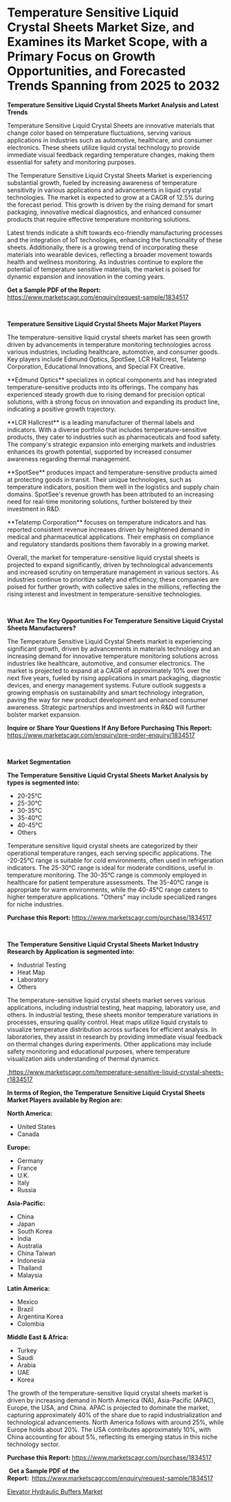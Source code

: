 <p><h1>Temperature Sensitive Liquid Crystal Sheets Market Size, and Examines its Market Scope, with a Primary Focus on Growth Opportunities, and Forecasted Trends Spanning from 2025 to 2032</h1></p><p><strong>Temperature Sensitive Liquid Crystal Sheets Market Analysis and Latest Trends</strong></p>
<p><p>Temperature Sensitive Liquid Crystal Sheets are innovative materials that change color based on temperature fluctuations, serving various applications in industries such as automotive, healthcare, and consumer electronics. These sheets utilize liquid crystal technology to provide immediate visual feedback regarding temperature changes, making them essential for safety and monitoring purposes.</p><p>The Temperature Sensitive Liquid Crystal Sheets Market is experiencing substantial growth, fueled by increasing awareness of temperature sensitivity in various applications and advancements in liquid crystal technologies. The market is expected to grow at a CAGR of 12.5% during the forecast period. This growth is driven by the rising demand for smart packaging, innovative medical diagnostics, and enhanced consumer products that require effective temperature monitoring solutions.</p><p>Latest trends indicate a shift towards eco-friendly manufacturing processes and the integration of IoT technologies, enhancing the functionality of these sheets. Additionally, there is a growing trend of incorporating these materials into wearable devices, reflecting a broader movement towards health and wellness monitoring. As industries continue to explore the potential of temperature sensitive materials, the market is poised for dynamic expansion and innovation in the coming years.</p></p>
<p><strong>Get a Sample PDF of the Report:&nbsp;</strong> <a href="https://www.marketscagr.com/enquiry/request-sample/1834517?utm_campaign=1848&utm_medium=2&utm_source=Github&utm_content=ia&utm_term=22022025&utm_id=temperature-sensitive-liquid-crystal-sheets">https://www.marketscagr.com/enquiry/request-sample/1834517</a></p>
<p>&nbsp;</p>
<p><strong>Temperature Sensitive Liquid Crystal Sheets Major Market Players</strong></p>
<p><p>The temperature-sensitive liquid crystal sheets market has seen growth driven by advancements in temperature monitoring technologies across various industries, including healthcare, automotive, and consumer goods. Key players include Edmund Optics, SpotSee, LCR Hallcrest, Telatemp Corporation, Educational Innovations, and Special FX Creative.</p><p>**Edmund Optics** specializes in optical components and has integrated temperature-sensitive products into its offerings. The company has experienced steady growth due to rising demand for precision optical solutions, with a strong focus on innovation and expanding its product line, indicating a positive growth trajectory.</p><p>**LCR Hallcrest** is a leading manufacturer of thermal labels and indicators. With a diverse portfolio that includes temperature-sensitive products, they cater to industries such as pharmaceuticals and food safety. The company's strategic expansion into emerging markets and industries enhances its growth potential, supported by increased consumer awareness regarding thermal management.</p><p>**SpotSee** produces impact and temperature-sensitive products aimed at protecting goods in transit. Their unique technologies, such as temperature indicators, position them well in the logistics and supply chain domains. SpotSee's revenue growth has been attributed to an increasing need for real-time monitoring solutions, further bolstered by their investment in R&D.</p><p>**Telatemp Corporation** focuses on temperature indicators and has reported consistent revenue increases driven by heightened demand in medical and pharmaceutical applications. Their emphasis on compliance and regulatory standards positions them favorably in a growing market.</p><p>Overall, the market for temperature-sensitive liquid crystal sheets is projected to expand significantly, driven by technological advancements and increased scrutiny on temperature management in various sectors. As industries continue to prioritize safety and efficiency, these companies are poised for further growth, with collective sales in the millions, reflecting the rising interest and investment in temperature-sensitive technologies.</p></p>
<p>&nbsp;</p>
<p><strong>What Are The Key Opportunities For Temperature Sensitive Liquid Crystal Sheets Manufacturers?</strong></p>
<p><p>The Temperature Sensitive Liquid Crystal Sheets market is experiencing significant growth, driven by advancements in materials technology and an increasing demand for innovative temperature monitoring solutions across industries like healthcare, automotive, and consumer electronics. The market is projected to expand at a CAGR of approximately 10% over the next five years, fueled by rising applications in smart packaging, diagnostic devices, and energy management systems. Future outlook suggests a growing emphasis on sustainability and smart technology integration, paving the way for new product development and enhanced consumer awareness. Strategic partnerships and investments in R&D will further bolster market expansion.</p></p>
<p><strong>Inquire or Share Your Questions If Any Before Purchasing This Report:</strong> <a href="https://www.marketscagr.com/enquiry/pre-order-enquiry/1834517?utm_campaign=1848&utm_medium=2&utm_source=Github&utm_content=ia&utm_term=22022025&utm_id=temperature-sensitive-liquid-crystal-sheets">https://www.marketscagr.com/enquiry/pre-order-enquiry/1834517</a></p>
<p>&nbsp;</p>
<p><strong>Market Segmentation</strong></p>
<p><strong>The Temperature Sensitive Liquid Crystal Sheets Market Analysis by types is segmented into:</strong></p>
<p><ul><li>20-25°C</li><li>25-30°C</li><li>30-35°C</li><li>35-40°C</li><li>40-45°C</li><li>Others</li></ul></p>
<p><p>Temperature sensitive liquid crystal sheets are categorized by their operational temperature ranges, each serving specific applications. The -20-25°C range is suitable for cold environments, often used in refrigeration indicators. The 25-30°C range is ideal for moderate conditions, useful in temperature monitoring. The 30-35°C range is commonly employed in healthcare for patient temperature assessments. The 35-40°C range is appropriate for warm environments, while the 40-45°C range caters to higher temperature applications. "Others" may include specialized ranges for niche industries.</p></p>
<p><strong>Purchase this Report:&nbsp;</strong><a href="https://www.marketscagr.com/purchase/1834517?utm_campaign=1848&utm_medium=2&utm_source=Github&utm_content=ia&utm_term=22022025&utm_id=temperature-sensitive-liquid-crystal-sheets">https://www.marketscagr.com/purchase/1834517</a></p>
<p>&nbsp;</p>
<p><strong>The Temperature Sensitive Liquid Crystal Sheets Market Industry Research by Application is segmented into:</strong></p>
<p><ul><li>Industrial Testing</li><li>Heat Map</li><li>Laboratory</li><li>Others</li></ul></p>
<p><p>The temperature-sensitive liquid crystal sheets market serves various applications, including industrial testing, heat mapping, laboratory use, and others. In industrial testing, these sheets monitor temperature variations in processes, ensuring quality control. Heat maps utilize liquid crystals to visualize temperature distribution across surfaces for efficient analysis. In laboratories, they assist in research by providing immediate visual feedback on thermal changes during experiments. Other applications may include safety monitoring and educational purposes, where temperature visualization aids understanding of thermal dynamics.</p></p>
<p><a href="https://www.marketscagr.com/temperature-sensitive-liquid-crystal-sheets-r1834517?utm_campaign=1848&utm_medium=2&utm_source=Github&utm_content=ia&utm_term=22022025&utm_id=temperature-sensitive-liquid-crystal-sheets">&nbsp;https://www.marketscagr.com/temperature-sensitive-liquid-crystal-sheets-r1834517</a></p>
<p><strong>In terms of Region, the Temperature Sensitive Liquid Crystal Sheets Market Players available by Region are:</strong></p>
<p>
    <p> <strong> North America: </strong>
        <ul>
            <li>United States</li>
            <li>Canada</li>
        </ul>
        </p> 
    <p> <strong> Europe: </strong>
        <ul>
            <li>Germany</li>
            <li>France</li>
            <li>U.K.</li>
            <li>Italy</li>
            <li>Russia</li>
        </ul>
        </p> 
    <p> <strong> Asia-Pacific: </strong>
        <ul>
            <li>China</li>
            <li>Japan</li>
            <li>South Korea</li>
            <li>India</li>
            <li>Australia</li>
            <li>China Taiwan</li>
            <li>Indonesia</li>
            <li>Thailand</li>
            <li>Malaysia</li>
        </ul>
        </p> 
    <p> <strong> Latin America: </strong>
        <ul>
            <li>Mexico</li>
            <li>Brazil</li>
            <li>Argentina Korea</li>
            <li>Colombia</li>
        </ul>
        </p> 
    <p> <strong> Middle East & Africa: </strong>
        <ul>
            <li>Turkey</li>
            <li>Saudi</li>
            <li>Arabia</li>
            <li>UAE</li>
            <li>Korea</li>
        </ul>
    </p>
    </p>
<p><p>The growth of the temperature-sensitive liquid crystal sheets market is driven by increasing demand in North America (NA), Asia-Pacific (APAC), Europe, the USA, and China. APAC is projected to dominate the market, capturing approximately 40% of the share due to rapid industrialization and technological advancements. North America follows with around 25%, while Europe holds about 20%. The USA contributes approximately 10%, with China accounting for about 5%, reflecting its emerging status in this niche technology sector.</p></p>
<p><strong>Purchase this Report: </strong><a href="https://www.marketscagr.com/purchase/1834517?utm_campaign=1848&utm_medium=2&utm_source=Github&utm_content=ia&utm_term=22022025&utm_id=temperature-sensitive-liquid-crystal-sheets">https://www.marketscagr.com/purchase/1834517</a></p>
<p>&nbsp;<strong>Get a Sample PDF of the Report:&nbsp;&nbsp;</strong><a href="https://www.marketscagr.com/enquiry/request-sample/1834517?utm_campaign=1848&utm_medium=2&utm_source=Github&utm_content=ia&utm_term=22022025&utm_id=temperature-sensitive-liquid-crystal-sheets">https://www.marketscagr.com/enquiry/request-sample/1834517</a></p>
<p><strong></strong></p>
<p><p><a href="https://github.com/marloy8/Market-Research-Report-List-7/blob/main/elevator-hydraulic-buffers-market.md?utm_campaign=1848&utm_medium=2&utm_source=Github&utm_content=ia&utm_term=22022025&utm_id=temperature-sensitive-liquid-crystal-sheets">Elevator Hydraulic Buffers Market</a></p></p>